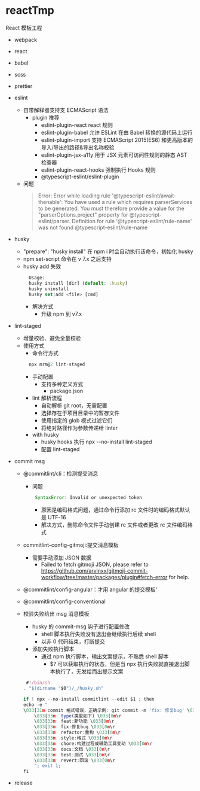 # reactTmp

React 模板工程

-   webpack
-   react
-   babel
-   scss
-   prettier
-   eslint

    -   自带解释器支持支 ECMAScript 语法
        -   plugin 推荐
            -   eslint-plugin-react react 规则
            -   eslint-plugin-babel 允许 ESLint 在由 Babel 转换的源代码上运行
            -   eslint-plugin-import 支持 ECMAScript 2015(ES6) 和更高版本的导入/导出的路径&导出名称校验
            -   eslint-plugin-jsx-a11y 用于 JSX 元素可访问性规则的静态 AST 检查器
            -   eslint-plugin-react-hooks 强制执行 Hooks 规则
            -   @typescript-eslint/eslint-plugin
    -   问题
        > Error: Error while loading rule '@typescript-eslint/await-thenable': You have used a rule which requires parserServices to be generated. You must therefore provide a value for the "parserOptions.project" property for @typescript-eslint/parser.
        > Definition for rule '@typescript-eslint/rule-name' was not found @typescript-eslint/rule-name

-   husky
    -   "prepare": "husky install" 在 npm i 时会自动执行该命令，初始化 husky
    -   npm set-script 命令在 v 7.x 之后支持
    -   husky add 失效
        ```js
          Usage:
          husky install [dir] (default: .husky)
          husky uninstall
          husky set|add <file> [cmd]
        ```
        -   解决方式
            -   升级 npm 到 v7.x
-   lint-staged
    -   增量校验、避免全量校验
    -   使用方式
        -   命令行方式
        ```js
          npx mrm@2 lint-staged
        ```
        -   手动配置
            -   支持多种定义方式
                -   package.json
        -   lint 解析流程
            -   自动解析 git root，无需配置
            -   选择存在于项目目录中的暂存文件
            -   使用指定的 glob 模式过滤它们
            -   将绝对路径作为参数传递给 linter
        -   with husky
            -   husky hooks 执行 npx --no-install lint-staged
            -   配置 lint-staged
-   commit msg

    -   @commitlint/cli：检测提交消息
        -   问题
            ```js
             SyntaxError: Invalid or unexpected token
            ```
            -   原因是编码格式问题，通过命令行添加 rc 文件时的编码格式默认是 UTF-16
            -   解决方式，删除命令文件手动创建 rc 文件或者更改 rc 文件编码格式
    -   commitlint-config-gitmoji:提交消息模板
        -   需要手动添加 JSON 数据
            -   Failed to fetch gitmoji JSON, please refer to https://github.com/arvinxx/gitmoji-commit-workflow/tree/master/packages/plugin#fetch-error for help.
    -   @commitlint/config-angular：才用 angular 的提交模板‘
    -   @commitlint/config-conventional
    -   校验失败给出 msg 消息模板

        -   husky 的 commit-msg 钩子进行配置修改
            -   shell 脚本执行失败没有退出会继续执行后续 shell
            -   以非 0 代码结束，打断提交
        -   添加失败执行脚本
            -   通过 npm 执行脚本，输出文案提示，不熟悉 shell 脚本
                -   $? 可以获取执行的状态，但是当 npx 执行失败就直接退出脚本执行了，无发给而出提示文案

        ```js
         #!/bin/sh
        . "$(dirname "$0")/_/husky.sh"

        if ! npx --no-install commitlint --edit $1 ; then
        echo -e "
        \033[31m commit 格式错误，正确示例: git commit -m 'fix: 修复bug' \033[0m
            \033[33m  type(类型如下) \033[0m\r
            \033[33m  feat:新功能 \033[0m\r
            \033[33m  fix:修复bug \033[0m\r
            \033[33m  refactor:重构 \033[0m\r
            \033[33m  style:格式 \033[0m\r
            \033[33m  chore:构建过程或辅助工具变动 \033[0m\r
            \033[33m  docs:文档 \033[0m\r
            \033[33m  test:测试 \033[0m\r
            \033[33m  revert:回滚 \033[0m\r
            "; exit 1;
        fi
        ```

-   release
